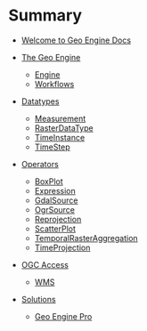 # Summary

- [Welcome to Geo Engine Docs](./welcome.md)

- [The Geo Engine]()

  - [Engine]()
  - [Workflows]()

- [Datatypes](./datatypes/intro.md)

  - [Measurement](./datatypes/measurement.md)
  - [RasterDataType](./datatypes/rasterdatatype.md)
  - [TimeInstance](./datatypes/timeinstance.md)
  - [TimeStep](./datatypes/timestep.md)

- [Operators](./operators/intro.md)

  - [BoxPlot](./operators/boxplot.md)
  - [Expression](./operators/expression.md)
  - [GdalSource](./operators/gdalsource.md)
  - [OgrSource](./operators/ogrsource.md) 
  - [Reprojection](./operators/reprojection.md)
  - [ScatterPlot](./operators/scatterplot.md)
  - [TemporalRasterAggregation](./operators/temporalrasteraggregation.md)
  - [TimeProjection](./operators/timeprojection.md)

- [OGC Access]()

  - [WMS]()

- [Solutions]()

  - [Geo Engine Pro]()
